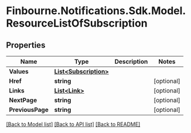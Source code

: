 # Finbourne.Notifications.Sdk.Model.ResourceListOfSubscription

## Properties

Name | Type | Description | Notes
------------ | ------------- | ------------- | -------------
**Values** | [**List&lt;Subscription&gt;**](Subscription.md) |  | 
**Href** | **string** |  | [optional] 
**Links** | [**List&lt;Link&gt;**](Link.md) |  | [optional] 
**NextPage** | **string** |  | [optional] 
**PreviousPage** | **string** |  | [optional] 

[[Back to Model list]](../README.md#documentation-for-models) [[Back to API list]](../README.md#documentation-for-api-endpoints) [[Back to README]](../README.md)

